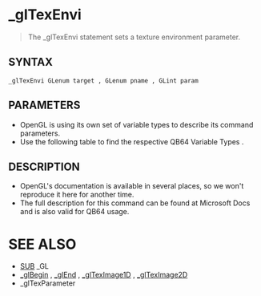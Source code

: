 # _glTexEnvi
> The _glTexEnvi statement sets a texture environment parameter.

## SYNTAX
`_glTexEnvi GLenum target , GLenum pname , GLint param`

## PARAMETERS
* OpenGL is using its own set of variable types to describe its command parameters.
* Use the following table to find the respective QB64 Variable Types .


## DESCRIPTION
* OpenGL's documentation is available in several places, so we won't reproduce it here for another time.
* The full description for this command can be found at Microsoft Docs and is also valid for QB64 usage.


# SEE ALSO
* [SUB](SUB.md) _GL
* [_glBegin](_glBegin.md) , [_glEnd](_glEnd.md) , [_glTexImage1D](_glTexImage1D.md) , [_glTexImage2D](_glTexImage2D.md)
* _glTexParameter

